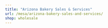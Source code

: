 ```yaml
---
title: "Arizona Bakery Sales & Services"
url: /mesa/arizona-bakery-sales-and-services/
shop: wholesale
---
```

